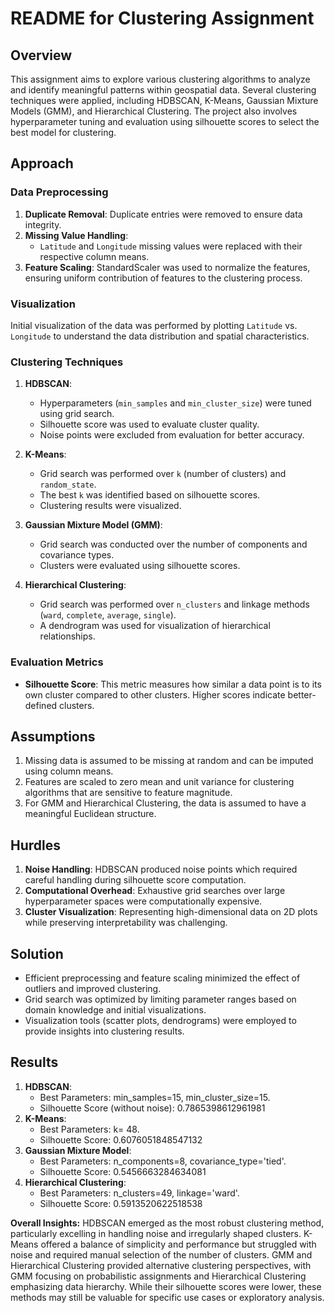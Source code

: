 # README for Clustering Assignment

## Overview
This assignment aims to explore various clustering algorithms to analyze and identify meaningful patterns within geospatial data. Several clustering techniques were applied, including HDBSCAN, K-Means, Gaussian Mixture Models (GMM), and Hierarchical Clustering. The project also involves hyperparameter tuning and evaluation using silhouette scores to select the best model for clustering.

## Approach
### Data Preprocessing
1. **Duplicate Removal**: Duplicate entries were removed to ensure data integrity.
2. **Missing Value Handling**:
   - `Latitude` and `Longitude` missing values were replaced with their respective column means.
3. **Feature Scaling**: StandardScaler was used to normalize the features, ensuring uniform contribution of features to the clustering process.

### Visualization
Initial visualization of the data was performed by plotting `Latitude` vs. `Longitude` to understand the data distribution and spatial characteristics.

### Clustering Techniques
1. **HDBSCAN**:
   - Hyperparameters (`min_samples` and `min_cluster_size`) were tuned using grid search.
   - Silhouette score was used to evaluate cluster quality.
   - Noise points were excluded from evaluation for better accuracy.

2. **K-Means**:
   - Grid search was performed over `k` (number of clusters) and `random_state`.
   - The best `k` was identified based on silhouette scores.
   - Clustering results were visualized.

3. **Gaussian Mixture Model (GMM)**:
   - Grid search was conducted over the number of components and covariance types.
   - Clusters were evaluated using silhouette scores.

4. **Hierarchical Clustering**:
   - Grid search was performed over `n_clusters` and linkage methods (`ward`, `complete`, `average`, `single`).
   - A dendrogram was used for visualization of hierarchical relationships.

### Evaluation Metrics
- **Silhouette Score**: This metric measures how similar a data point is to its own cluster compared to other clusters. Higher scores indicate better-defined clusters.

## Assumptions
1. Missing data is assumed to be missing at random and can be imputed using column means.
2. Features are scaled to zero mean and unit variance for clustering algorithms that are sensitive to feature magnitude.
3. For GMM and Hierarchical Clustering, the data is assumed to have a meaningful Euclidean structure.

## Hurdles
1. **Noise Handling**: HDBSCAN produced noise points which required careful handling during silhouette score computation.
2. **Computational Overhead**: Exhaustive grid searches over large hyperparameter spaces were computationally expensive.
3. **Cluster Visualization**: Representing high-dimensional data on 2D plots while preserving interpretability was challenging.

## Solution
- Efficient preprocessing and feature scaling minimized the effect of outliers and improved clustering.
- Grid search was optimized by limiting parameter ranges based on domain knowledge and initial visualizations.
- Visualization tools (scatter plots, dendrograms) were employed to provide insights into clustering results.

## Results
1. **HDBSCAN**:
   - Best Parameters: min_samples=15, min_cluster_size=15.
   - Silhouette Score (without noise): 0.7865398612961981
2. **K-Means**:
   - Best Parameters: k= 48.
   - Silhouette Score:  0.6076051848547132
3. **Gaussian Mixture Model**:
   - Best Parameters: n_components=8, covariance_type='tied'.
   - Silhouette Score: 0.5456663284634081
4. **Hierarchical Clustering**:
   - Best Parameters: n_clusters=49, linkage='ward'.
   - Silhouette Score: 0.5913520622518538

**Overall Insights:**
HDBSCAN emerged as the most robust clustering method, particularly excelling in handling noise and irregularly shaped clusters.
K-Means offered a balance of simplicity and performance but struggled with noise and required manual selection of the number of clusters.
GMM and Hierarchical Clustering provided alternative clustering perspectives, with GMM focusing on probabilistic assignments and Hierarchical Clustering emphasizing data hierarchy. While their silhouette scores were lower, these methods may still be valuable for specific use cases or exploratory analysis.
